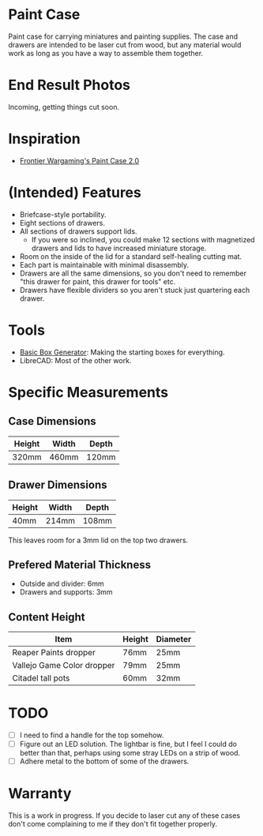 # Paint Case

Paint case for carrying miniatures and painting supplies. The case and drawers are intended to be laser cut from wood, but any material would work as long as you have a way to assemble them together.

# End Result Photos

Incoming, getting things cut soon.

# Inspiration

- [Frontier Wargaming's Paint Case 2.0](https://frontierwargaming.com/product/paint-case/)

# (Intended) Features

- Briefcase-style portability.
- Eight sections of drawers.
- All sections of drawers support lids.
  - If you were so inclined, you could make 12 sections with magnetized drawers and lids to have increased miniature storage.
- Room on the inside of the lid for a standard self-healing cutting mat.
- Each part is maintainable with minimal disassembly.
- Drawers are all the same dimensions, so you don't need to remember "this drawer for paint, this drawer for tools" etc.
- Drawers have flexible dividers so you aren't stuck just quartering each drawer.

# Tools

- [Basic Box Generator](https://www.makercase.com/#/basicbox): Making the starting boxes for everything.
- LibreCAD: Most of the other work.

# Specific Measurements

## Case Dimensions

| Height | Width | Depth |
| ------ | ----- | ----- |
| 320mm  | 460mm | 120mm |

## Drawer Dimensions

| Height | Width | Depth |
| ------ | ----- | ----- |
| 40mm   | 214mm | 108mm |

This leaves room for a 3mm lid on the top two drawers.

## Prefered Material Thickness

- Outside and divider: 6mm
- Drawers and supports: 3mm

## Content Height

| Item                       | Height | Diameter |
| -------------------------- | ------ | -------- |
| Reaper Paints dropper      | 76mm   | 25mm     |
| Vallejo Game Color dropper | 79mm   | 25mm     |
| Citadel tall pots          | 60mm   | 32mm     |

# TODO

- [ ] I need to find a handle for the top somehow.
- [ ] Figure out an LED solution. The lightbar is fine, but I feel I could do better than that, perhaps using some stray LEDs on a strip of wood.
- [ ] Adhere metal to the bottom of some of the drawers.

# Warranty

This is a work in progress. If you decide to laser cut any of these cases don't come complaining to me if they don't fit together properly.
